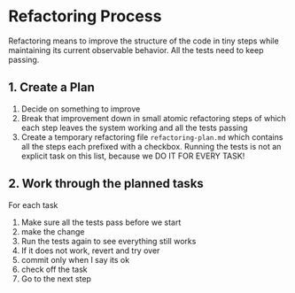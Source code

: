 # Refactoring Process

Refactoring means to improve the structure of the code in tiny steps while maintaining its current observable behavior. All the tests need to keep passing.

## 1. Create a Plan
1. Decide on something to improve
1. Break that improvement down in small atomic refactoring steps of which each step leaves the system working and all the tests passing
1. Create a temporary refactoring file `refactoring-plan.md` which contains all the steps each prefixed with a checkbox. Running the tests is not an explicit task on this list, because we DO IT FOR EVERY TASK!

## 2. Work through the planned tasks
For each task
1. Make sure all the tests pass before we start
1. make the change
1. Run the tests again to see everything still works
1. If it does not work, revert and try over
1. commit only when I say its ok
1. check off the task
1. Go to the next step 